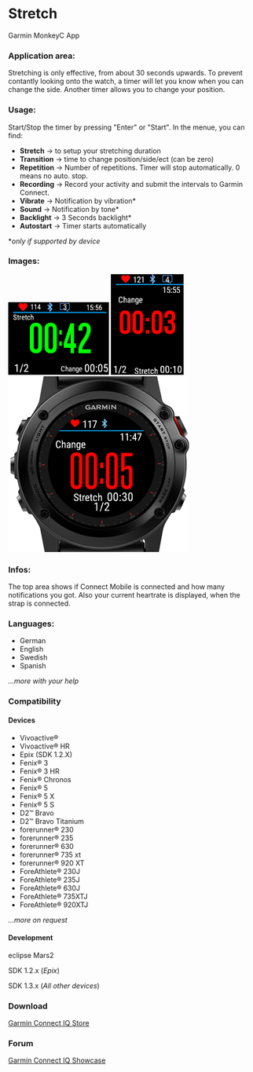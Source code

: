 # Stretch
Garmin MonkeyC App

### Application area:
Stretching is only effective, from about 30 seconds upwards.
To prevent contantly looking onto the watch, a timer will let you know when you can change the side.
Another timer allows you to change your position.

### Usage:
Start/Stop the timer by pressing "Enter" or "Start".
In the menue, you can find:
- **Stretch** -> to setup your stretching duration
- **Transition** -> time to change position/side/ect (can be zero)
- **Repetition** -> Number of repetitions. Timer will stop automatically. 0 means no auto. stop.
- **Recording** -> Record your activity and submit the intervals to Garmin Connect.
- **Vibrate** -> Notification by vibration*
- **Sound** -> Notification by tone*
- **Backlight** -> 3 Seconds backlight*
- **Autostart** -> Timer starts automatically


*_only if supported by device_

### Images:
![Vivoactive](/Screenshots/Vivoactive.png?raw=true "Stretch - Vivoactive")
![VivoactiveHR](/Screenshots/VivoactiveHR.png?raw=true "Stretch - VivoactiveHR")
![Fenix3](/Screenshots/Fenix3.png?raw=true "Stretch - Fenix3")

### Infos:
The top area shows if Connect Mobile is connected and how many notifications you got.
Also your current heartrate is displayed, when the strap is connected.

### Languages:
- German
- English
- Swedish
- Spanish

_...more with your help_

### Compatibility
#### Devices
- Vivoactive®
- Vivoactive® HR
- Epix (SDK 1.2.X)
- Fenix® 3
- Fenix® 3 HR
- Fenix® Chronos
- Fenix® 5
- Fenix® 5 X
- Fenix® 5 S
- D2™ Bravo
- D2™ Bravo Titanium
- forerunner® 230
- forerunner® 235
- forerunner® 630
- forerunner® 735 xt
- forerunner® 920 XT
- ForeAthlete® 230J
- ForeAthlete® 235J
- ForeAthlete® 630J
- ForeAthlete® 735XTJ
- ForeAthlete® 920XTJ

_...more on request_


#### Development
eclipse Mars2

SDK 1.2.x (_Epix_)

SDK 1.3.x (_All other devices_)

### Download
[Garmin Connect IQ Store](https://apps.garmin.com/de-DE/apps/277002f0-29ab-4b08-98dd-f2ea045bf1d6)

### Forum
[Garmin Connect IQ Showcase](https://forums.garmin.com/showthread.php?368157-App-Stretch)
